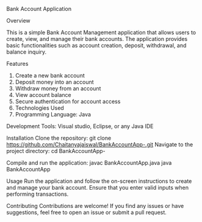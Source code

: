 Bank Account Application

Overview

This is a simple Bank Account Management application that allows users to create, view, and manage their bank accounts. The application provides basic functionalities such as account creation, deposit, withdrawal, and balance inquiry.

Features

1. Create a new bank account
2. Deposit money into an account
3. Withdraw money from an account
4. View account balance
5. Secure authentication for account access
6. Technologies Used
7. Programming Language: Java



Development Tools: Visual studio, Eclipse, or any Java IDE

Installation
Clone the repository:
git clone https://github.com/Chaitanyajaiswal/BankAccountApp-.git
Navigate to the project directory:
cd BankAccountApp-
 
Compile and run the application:
javac BankAccountApp.java
java BankAccountApp

Usage
Run the application and follow the on-screen instructions to create and manage your bank account.
Ensure that you enter valid inputs when performing transactions.

Contributing
Contributions are welcome! If you find any issues or have suggestions, feel free to open an issue or submit a pull request.
